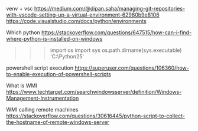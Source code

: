 venv + vsc
https://medium.com/@dipan.saha/managing-git-repositories-with-vscode-setting-up-a-virtual-environment-62980b9e8106
https://code.visualstudio.com/docs/python/environments

Which python https://stackoverflow.com/questions/647515/how-can-i-find-where-python-is-installed-on-windows

>>> import os
>>> import sys
>>> os.path.dirname(sys.executable)
'C:\\Python25'

powershell script execution
https://superuser.com/questions/106360/how-to-enable-execution-of-powershell-scripts

What is WMI
https://www.techtarget.com/searchwindowsserver/definition/Windows-Management-Instrumentation

WMI calling remote machines
https://stackoverflow.com/questions/30616445/python-script-to-collect-the-hostname-of-remote-windows-server

